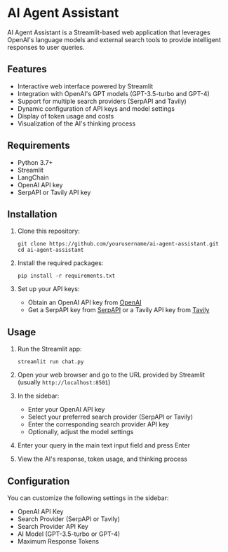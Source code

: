 # AI Agent Assistant

AI Agent Assistant is a Streamlit-based web application that leverages OpenAI's language models and external search tools to provide intelligent responses to user queries.

## Features

- Interactive web interface powered by Streamlit
- Integration with OpenAI's GPT models (GPT-3.5-turbo and GPT-4)
- Support for multiple search providers (SerpAPI and Tavily)
- Dynamic configuration of API keys and model settings
- Display of token usage and costs
- Visualization of the AI's thinking process

## Requirements

- Python 3.7+
- Streamlit
- LangChain
- OpenAI API key
- SerpAPI or Tavily API key

## Installation

1. Clone this repository:
   ```
   git clone https://github.com/yourusername/ai-agent-assistant.git
   cd ai-agent-assistant
   ```

2. Install the required packages:
   ```
   pip install -r requirements.txt
   ```

3. Set up your API keys:
   - Obtain an OpenAI API key from [OpenAI](https://openai.com/)
   - Get a SerpAPI key from [SerpAPI](https://serpapi.com/) or a Tavily API key from [Tavily](https://tavily.com/)

## Usage

1. Run the Streamlit app:
   ```
   streamlit run chat.py
   ```

2. Open your web browser and go to the URL provided by Streamlit (usually `http://localhost:8501`)

3. In the sidebar:
   - Enter your OpenAI API key
   - Select your preferred search provider (SerpAPI or Tavily)
   - Enter the corresponding search provider API key
   - Optionally, adjust the model settings

4. Enter your query in the main text input field and press Enter

5. View the AI's response, token usage, and thinking process

## Configuration

You can customize the following settings in the sidebar:
- OpenAI API Key
- Search Provider (SerpAPI or Tavily)
- Search Provider API Key
- AI Model (GPT-3.5-turbo or GPT-4)
- Maximum Response Tokens

